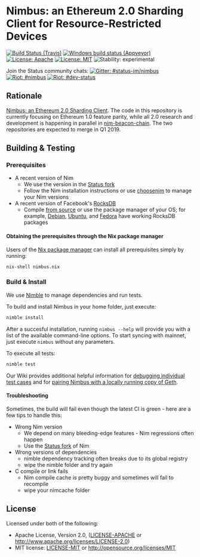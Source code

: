 # Nimbus: an Ethereum 2.0 Sharding Client for Resource-Restricted Devices

[![Build Status (Travis)](https://img.shields.io/travis/status-im/nimbus/master.svg?label=Linux%20/%20macOS "Linux/macOS build status (Travis)")](https://travis-ci.org/status-im/nimbus)
[![Windows build status (Appveyor)](https://img.shields.io/appveyor/ci/nimbus/nimbus/master.svg?label=Windows "Windows build status (Appveyor)")](https://ci.appveyor.com/project/nimbus/nimbus)
[![License: Apache](https://img.shields.io/badge/License-Apache%202.0-blue.svg)](https://opensource.org/licenses/Apache-2.0)
[![License: MIT](https://img.shields.io/badge/License-MIT-blue.svg)](https://opensource.org/licenses/MIT)
![Stability: experimental](https://img.shields.io/badge/stability-experimental-orange.svg)

Join the Status community chats:
[![Gitter: #status-im/nimbus](https://img.shields.io/badge/gitter-status--im%2Fnimbus-orange.svg)](https://gitter.im/status-im/nimbus)
[![Riot: #nimbus](https://img.shields.io/badge/riot-%23nimbus%3Astatus.im-orange.svg)](https://chat.status.im/#/room/#nimbus:status.im)
[![Riot: #dev-status](https://img.shields.io/badge/riot-%23dev--status%3Astatus.im-orange.svg)](https://chat.status.im/#/room/#dev-status:status.im)


## Rationale
[Nimbus: an Ethereum 2.0 Sharding Client](https://our.status.im/nimbus-for-newbies/). The code in this repository is currently focusing on Ethereum 1.0 feature parity, while all 2.0 research and development is happening in parallel in [nim-beacon-chain](https://github.com/status-im/nim-beacon-chain). The two repositories are expected to merge in Q1 2019.

## Building & Testing

### Prerequisites

* A recent version of Nim
  * We use the version in the [Status fork](https://github.com/status-im/Nim)
  * Follow the Nim installation instructions or use [choosenim](https://github.com/dom96/choosenim) to manage your Nim versions
* A recent version of Facebook's [RocksDB](https://github.com/facebook/rocksdb/)
  * Compile [from source](https://github.com/facebook/rocksdb/blob/master/INSTALL.md) or use the package manager of your OS; for example, [Debian](https://packages.debian.org/search?keywords=librocksdb-dev&searchon=names&exact=1&suite=all&section=all), [Ubuntu](https://packages.ubuntu.com/search?keywords=librocksdb-dev&searchon=names&exact=1&suite=all&section=all), and [Fedora](https://apps.fedoraproject.org/packages/rocksdb) have working RocksDB packages

#### Obtaining the prerequisites through the Nix package manager

Users of the [Nix package manager](https://nixos.org/nix/download.html) can install all prerequisites simply by running:

``` bash
nix-shell nimbus.nix
```

### Build & Install

We use [Nimble](https://github.com/nim-lang/nimble) to manage dependencies and run tests.

To build and install Nimbus in your home folder, just execute:

```bash
nimble install
```

After a succesful installation, running `nimbus --help` will provide you with a list of
the available command-line options. To start syncing with mainnet, just execute `nimbus`
without any parameters.

To execute all tests:
```bash
nimble test
```

Our Wiki provides additional helpful information for [debugging individual test cases][1]
and for [pairing Nimbus with a locally running copy of Geth][2].

[1]: https://github.com/status-im/nimbus/wiki/Understanding-and-debugging-Nimbus-EVM-JSON-tests
[2]: https://github.com/status-im/nimbus/wiki/Debugging-state-reconstruction

#### Troubleshooting

Sometimes, the build will fail even though the latest CI is green - here are a few tips to handle this:

* Wrong Nim version
  * We depend on many bleeding-edge features - Nim regressions often happen
  * Use the [Status fork](https://github.com/status-im/Nim) of Nim
* Wrong versions of dependencies
  * nimble dependency tracking often breaks due to its global registry
  * wipe the nimble folder and try again
* C compile or link fails
  * Nim compile cache is pretty buggy and sometimes will fail to recompile
  * wipe your nimcache folder

## License

Licensed under both of the following:

 * Apache License, Version 2.0, ([LICENSE-APACHE](LICENSE-APACHE) or http://www.apache.org/licenses/LICENSE-2.0)
 * MIT license: [LICENSE-MIT](LICENSE-MIT) or http://opensource.org/licenses/MIT
